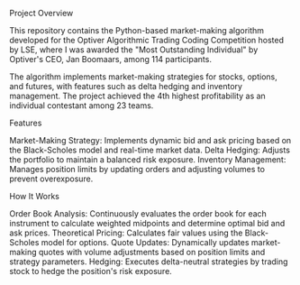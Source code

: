 Project Overview

This repository contains the Python-based market-making algorithm developed for the Optiver Algorithmic Trading Coding Competition hosted by LSE, where I was awarded the "Most Outstanding Individual" by Optiver's CEO, Jan Boomaars, among 114 participants.

The algorithm implements market-making strategies for stocks, options, and futures, with features such as delta hedging and inventory management. The project achieved the 4th highest profitability as an individual contestant among 23 teams.

Features

Market-Making Strategy: Implements dynamic bid and ask pricing based on the Black-Scholes model and real-time market data.
Delta Hedging: Adjusts the portfolio to maintain a balanced risk exposure.
Inventory Management: Manages position limits by updating orders and adjusting volumes to prevent overexposure.

How It Works

Order Book Analysis: Continuously evaluates the order book for each instrument to calculate weighted midpoints and determine optimal bid and ask prices.
Theoretical Pricing: Calculates fair values using the Black-Scholes model for options.
Quote Updates: Dynamically updates market-making quotes with volume adjustments based on position limits and strategy parameters.
Hedging: Executes delta-neutral strategies by trading stock to hedge the position's risk exposure.
